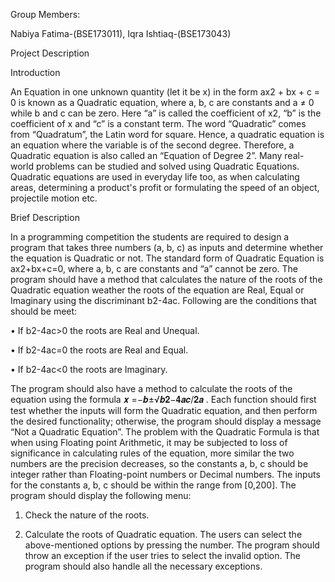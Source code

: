 Group Members:

Nabiya Fatima-(BSE173011), 
Iqra Ishtiaq-(BSE173043)


Project Description


Introduction

An Equation in one unknown quantity (let it be x) in the form ax2 + bx + c = 0 is known as a Quadratic equation, where a, b, c are constants and a ≠ 0 while b and c can be zero. Here “a” is called the coefficient of x2, “b” is the coefficient of x and “c” is a constant term. The word “Quadratic” comes from “Quadratum”, the Latin word for square. Hence, a quadratic equation is an equation where the variable is of the second degree. Therefore, a Quadratic equation is also called an “Equation of Degree 2”. Many real-world problems can be studied and solved using Quadratic Equations. Quadratic equations are used in everyday life too, as when calculating areas, determining a product's profit or formulating the speed of an object, projectile motion etc.

Brief Description

In a programming competition the students are required to design a program that takes three numbers (a, b, c) as inputs and determine whether the equation is Quadratic or not. The standard form of Quadratic Equation is ax2+bx+c=0, where a, b, c are constants and “a” cannot be zero. The program should have a method that calculates the nature of the roots of the Quadratic equation weather the roots of the equation are Real, Equal or Imaginary using the discriminant b2-4ac. Following are the conditions that should be meet:

• If b2-4ac>0 the roots are Real and Unequal.

• If b2-4ac=0 the roots are Real and Equal.

• If b2-4ac<0 the roots are Imaginary.

The program should also have a method to calculate the roots of the equation using the formula 𝒙 =−𝒃±√𝒃𝟐−𝟒𝒂𝒄/𝟐𝒂 . Each function should first test whether the inputs will form the Quadratic equation, and then perform the desired functionality; otherwise, the program should display a message “Not a Quadratic Equation”. The problem with the Quadratic Formula is that when using Floating point Arithmetic, it may be subjected to loss of significance in calculating rules of the equation, more similar the two numbers are the precision decreases, so the constants a, b, c should be integer rather than Floating-point numbers or Decimal numbers. The inputs for the constants a, b, c should be within the range from [0,200]. The program should display the following menu:

1. Check the nature of the roots.

2. Calculate the roots of Quadratic equation.
The users can select the above-mentioned options by pressing the number. The program should throw an exception if the user tries to select the invalid option. The program should also handle all the necessary exceptions.
